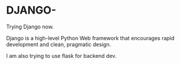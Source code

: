 # DJANGO-
Trying Django now.


Django is a high-level Python Web framework that encourages rapid development and clean, pragmatic design.

I am also trying to use flask for backend dev.
